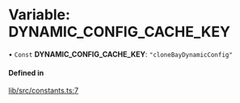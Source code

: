 # Variable: DYNAMIC\_CONFIG\_CACHE\_KEY

• `Const` **DYNAMIC\_CONFIG\_CACHE\_KEY**: ``"cloneBayDynamicConfig"``

#### Defined in

[lib/src/constants.ts:7](https://github.com/joonashak/nestjs-clone-bay/blob/37c762a/lib/src/constants.ts#L7)

